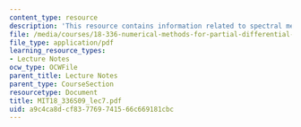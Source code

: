 ```yaml
---
content_type: resource
description: 'This resource contains information related to spectral methods. '
file: /media/courses/18-336-numerical-methods-for-partial-differential-equations-spring-2009/a9c4ca8dcf837769741566c669181cbc_MIT18_336S09_lec7.pdf
file_type: application/pdf
learning_resource_types:
- Lecture Notes
ocw_type: OCWFile
parent_title: Lecture Notes
parent_type: CourseSection
resourcetype: Document
title: MIT18_336S09_lec7.pdf
uid: a9c4ca8d-cf83-7769-7415-66c669181cbc
---
```

